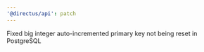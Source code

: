 ```yaml
---
'@directus/api': patch
---
```


Fixed big integer auto-incremented primary key not being reset in PostgreSQL
